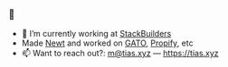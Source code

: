 ### 👋

- 🔭 I’m currently working at [StackBuilders](https://www.stackbuilders.com/)
- Made [Newt](https://www.newt.to) and worked on [GATO](https://gato.us), [Propify](https://propify.com), etc
- 📫 Want to reach out?: m@tias.xyz — https://tias.xyz
<!--
**mqtik/mqtik** is a ✨ _special_ ✨ repository because its `README.md` (this file) appears on your GitHub profile.

Here are some ideas to get you started:

- 🔭 I’m currently working on ...
- 🌱 I’m currently learning ...
- 👯 I’m looking to collaborate on ...
- 🤔 I’m looking for help with ...
- 💬 Ask me about ...
- 📫 How to reach me: ...
- 😄 Pronouns: ...
- ⚡ Fun fact: ...
-->
